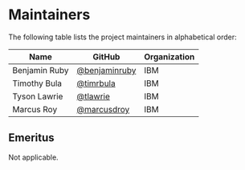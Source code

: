 # Maintainers

The following table lists the project maintainers in alphabetical order:

| Name | GitHub | Organization | 
| --- | --- | --- |
| Benjamin Ruby | [@benjaminruby](https://github.com/BenjaminRuby) | IBM |
| Timothy Bula | [@timrbula](https://github.com/timrbula) | IBM |
| Tyson Lawrie | [@tlawrie](https://github.com/tlawrie) | IBM |
| Marcus Roy | [@marcusdroy](https://github.com/marcusdroy) | IBM |

## Emeritus

Not applicable.
